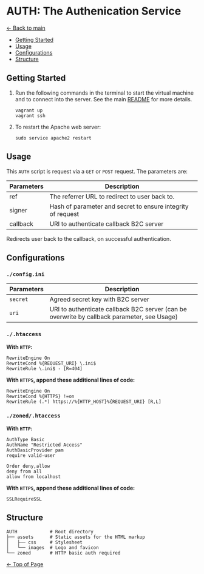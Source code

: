 # <a name="top"></a>AUTH: The Authenication Service

[<- Back to main](../README.md)

* [Getting Started](#start)
* [Usage](#usage)
* [Configurations](#config)
* [Structure](#struct)

## <a name="start"></a>Getting Started

1.  Run the following commands in the terminal to start the
    virtual machine and to connect into the server. See the
    main [README](../README.md) for more details.

        vagrant up
        vagrant ssh

2.  To restart the Apache web server:

        sudo service apache2 restart

## <a name="usage"></a>Usage

This `AUTH` script is request via a `GET` or `POST` request.
The parameters are:

Parameters | Description
---------- | ------------------------------
ref        | The referrer URL to redirect to user back to.
signer     | Hash of parameter and secret to ensure integrity of request
callback   | URI to authenticate callback B2C server

Redirects user back to the callback, on successful authentication.

## <a name="config"></a>Configurations

### `./config.ini`

Parameters | Description
---------- | ------------------------------
`secret`   | Agreed secret key with B2C server
`uri`      | URI to authenticate callback B2C server (can be overwrite by callback parameter, see Usage)

### `./.htaccess`

**With `HTTP`:**

    RewriteEngine On
    RewriteCond %{REQUEST_URI} \.ini$
    RewriteRule \.ini$ - [R=404]

**With `HTTPS`, append these additional lines of code:**

    RewriteEngine On
    RewriteCond %{HTTPS} !=on
    RewriteRule (.*) https://%{HTTP_HOST}%{REQUEST_URI} [R,L]

### `./zoned/.htaccess`

**With `HTTP`:**

    AuthType Basic
    AuthName "Restricted Access"
    AuthBasicProvider pam
    require valid-user

    Order deny,allow
    deny from all
    allow from localhost

**With `HTTPS`, append these additional lines of code:**

    SSLRequireSSL

## <a name="struct"></a>Structure

    AUTH            # Root directory
    ├── assets      # Static assets for the HTML markup
    │   ├── css     # Stylesheet
    │   └── images  # Logo and favicon
    └── zoned       # HTTP basic auth required

[<- Top of Page](#top)

